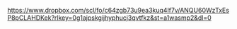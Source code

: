 https://www.dropbox.com/scl/fo/c64zgb73u9ea3kuq4lf7v/ANQU60WzTxEsP8pCLAHDKek?rlkey=0g1ajpskgijhyphucj3qvtfkz&st=a1wasmp2&dl=0
